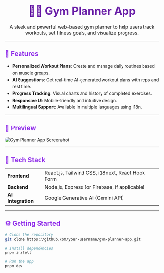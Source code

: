 <h1 align="center" style="font-size: 2.5em; color: #6b21a8;">🏋️‍♂️ Gym Planner App</h1>

<p align="center" style="font-size: 1.1em;">
  A sleek and powerful web-based gym planner to help users track workouts, set fitness goals, and visualize progress.
</p>

---

<h2 style="color: #9333ea;">🚀 Features</h2>

<ul style="line-height: 1.6;">
  <li><strong>Personalized Workout Plans</strong>: Create and manage daily routines based on muscle groups.</li>
  <li><strong>AI Suggestions</strong>: Get real-time AI-generated workout plans with reps and rest time.</li>
  <li><strong>Progress Tracking</strong>: Visual charts and history of completed exercises.</li>
  <li><strong>Responsive UI</strong>: Mobile-friendly and intuitive design.</li>
  <li><strong>Multilingual Support</strong>: Available in multiple languages using i18n.</li>
</ul>

---

<h2 style="color: #9333ea;">📸 Preview</h2>

<img src="https://via.placeholder.com/1000x500.png?text=Gym+Planner+Preview" alt="Gym Planner App Screenshot" style="border-radius: 8px;" />

---

<h2 style="color: #9333ea;">🧱 Tech Stack</h2>

<table>
  <tr>
    <td><strong>Frontend</strong></td>
    <td>React.js, Tailwind CSS, i18next, React Hook Form</td>
  </tr>
  <tr>
    <td><strong>Backend</strong></td>
    <td>Node.js, Express (or Firebase, if applicable)</td>
  </tr>
  <tr>
    <td><strong>AI Integration</strong></td>
    <td>Google Generative AI (Gemini API)</td>
  </tr>
</table>

---

<h2 style="color: #9333ea;">⚙️ Getting Started</h2>

```bash
# Clone the repository
git clone https://github.com/your-username/gym-planner-app.git

# Install dependencies
pnpm install

# Run the app
pnpm dev
